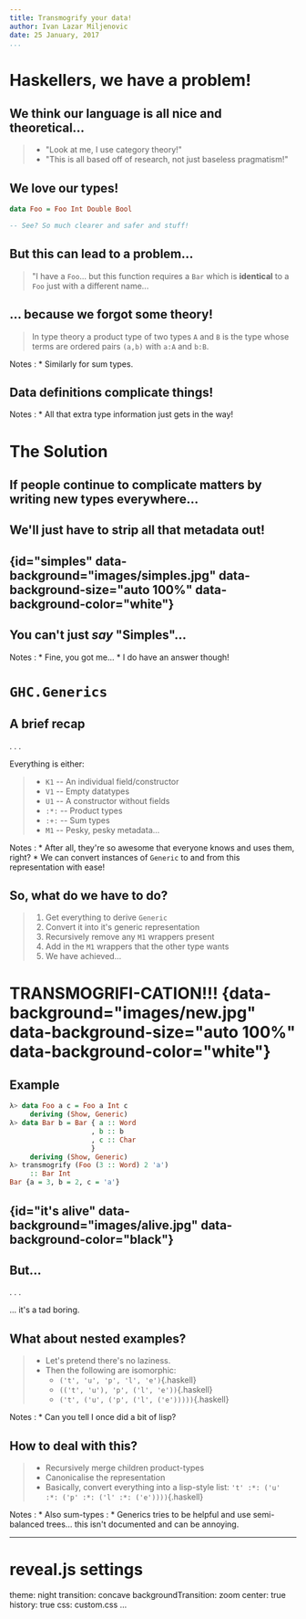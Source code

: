 ```yaml
---
title: Transmogrify your data!
author: Ivan Lazar Miljenovic
date: 25 January, 2017
...
```


Haskellers, we have a problem!
==============================

## We think our language is all nice and theoretical...

> * "Look at me, I use category theory!"
> * "This is all based off of research, not just baseless pragmatism!"

## We love our types!

```haskell
data Foo = Foo Int Double Bool

-- See? So much clearer and safer and stuff!
```

## But this can lead to a problem...

> "I have a `Foo`... but this function requires a `Bar` which is
> **identical** to a `Foo` just with a different name...

## ... because we forgot some theory!

> In type theory a product type of two types `A` and `B` is the type
> whose terms are ordered pairs `(a,b)` with `a:A` and
> `b:B`.

Notes
:   * Similarly for sum types.

## Data definitions complicate things!

Notes
:   * All that extra type information just gets in the way!

The Solution
============

## If people continue to complicate matters by writing new types everywhere...

## We'll just have to strip all that metadata out!

## {id="simples" data-background="images/simples.jpg" data-background-size="auto 100%" data-background-color="white"}

## You can't just _say_ "Simples"...

Notes
:   * Fine, you got me...
    * I do have an answer though!

`GHC.Generics`
==============

## A brief recap

. . .

Everything is either:

> * `K1`  -- An individual field/constructor
> * `V1`  -- Empty datatypes
> * `U1`  -- A constructor without fields
> * `:*:` -- Product types
> * `:+:` -- Sum types
> * `M1`  -- Pesky, pesky metadata...

Notes
:   * After all, they're so awesome that everyone knows and uses them,
      right?
    * We can convert instances of `Generic` to and from this
      representation with ease!

## So, what do we have to do?

> 1. Get everything to derive `Generic`
> 2. Convert it into it's generic representation
> 3. Recursively remove any `M1` wrappers present
> 4. Add in the `M1` wrappers that the other type wants
> 5. We have achieved...

TRANSMOGRIFI-CATION!!! {data-background="images/new.jpg" data-background-size="auto 100%" data-background-color="white"}
===================

## Example

```haskell
λ> data Foo a c = Foo a Int c
     deriving (Show, Generic)
λ> data Bar b = Bar { a :: Word
                    , b :: b
                    , c :: Char
                    }
     deriving (Show, Generic)
λ> transmogrify (Foo (3 :: Word) 2 'a')
     :: Bar Int
Bar {a = 3, b = 2, c = 'a'}
```

## {id="it's alive" data-background="images/alive.jpg" data-background-color="black"}

## But...

. . .

... it's a tad boring.

## What about nested examples?

> * Let's pretend there's no laziness.
> * Then the following are isomorphic:
>     - `('t', 'u', 'p', 'l', 'e')`{.haskell}
>     - `(('t', 'u'), 'p', ('l', 'e'))`{.haskell}
>     - `('t', ('u', ('p', ('l', ('e')))))`{.haskell}

Notes
:   * Can you tell I once did a bit of lisp?

## How to deal with this?

> * Recursively merge children product-types
> * Canonicalise the representation
> * Basically, convert everything into a lisp-style list:
        `'t' :*: ('u' :*: ('p' :*: ('l' :*: ('e'))))`{.haskell}

Notes
:   * Also sum-types
:   * Generics tries to be helpful and use semi-balanced trees... this
      isn't documented and can be annoying.

---
# reveal.js settings
theme: night
transition: concave
backgroundTransition: zoom
center: true
history: true
css: custom.css
...

